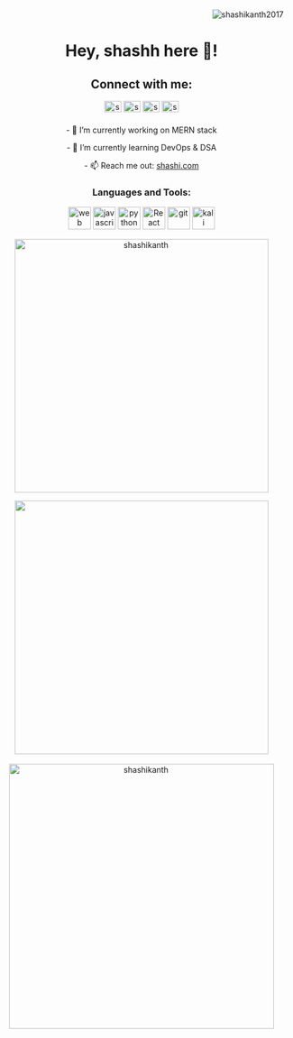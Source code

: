 <h3 align="right"></h3><p align="right" width="100"> <img src="https://komarev.com/ghpvc/?username=shashikanth2017" alt="shashikanth2017" /> </p>
<h1 align="center">Hey, shashh here 🤖!</h1>
<h2 align="center">Connect with me:</h2>
<p align="center">
<a href="https://www.linkedin.com/in/shashi-kanth-299aa9206/" target="blank"><img align="center" src="https://raw.githubusercontent.com/rahuldkjain/github-profile-readme-generator/master/src/images/icons/Social/linked-in-alt.svg" alt="shashi" height="20" width="30" /></a>
<a href="https://www.snapchat.com/add/shashhhh_2002?share_id=hl2Zdc9elxk&locale=en-GB" target="blank"><img align="center" src="https://raw.githubusercontent.com/rahuldkjain/github-profile-readme-generator/master/src/images/icons/Social/snapchat.svg" alt="shashi" height="20" width="30" /></a>
<a href=https://twitter.com/Yagamilight2002" target="blank"><img align="center" src="https://raw.githubusercontent.com/rahuldkjain/github-profile-readme-generator/master/src/images/icons/Social/twitter.svg" alt="shashi" height="20" width="30" /></a>
<a href="https://www.hackerrank.com/selvishashi117" target="blank"><img align="center" src="https://raw.githubusercontent.com/rahuldkjain/github-profile-readme-generator/master/src/images/icons/Social/hackerrank.svg" alt="shashi" height="20" width="30" /></a>

</p>


<h3 align="center"></h3> 
<p align="center">
- 🔭 I’m currently working on MERN stack
<p align="center">
- 🌱 I’m currently learning DevOps & DSA
<p align="center">                 
- 📫 Reach me out:  <a href="https://shashikanth.netlify.app" target="blank">shashi.com</a>
</p>


<h3 align="center">Languages and Tools:</h3>
<p align="center"><img src="https://w7.pngwing.com/pngs/738/965/png-transparent-web-development-web-design-software-development-web-developer-web-design-blue-angle-web-design.png" alt="web" width="40" height="40"/> <img src="https://upload.wikimedia.org/wikipedia/commons/thumb/9/99/Unofficial_JavaScript_logo_2.svg/512px-Unofficial_JavaScript_logo_2.svg.png" alt="javascript" width="40" height="40"/> <img src="https://upload.wikimedia.org/wikipedia/commons/thumb/0/0a/Python.svg/800px-Python.svg.png" alt="python" width="40" height="40"/> <img src="https://upload.wikimedia.org/wikipedia/commons/thumb/a/a7/React-icon.svg/1200px-React-icon.svg.png" alt="React" width="40" height="40"/>  <img src="https://git-scm.com/images/logos/downloads/Git-Icon-1788C.png" alt="git" width="40" height="40"/> <img src="https://w7.pngwing.com/pngs/313/385/png-transparent-kali-linux-backtrack-penetration-test-ubuntu-sick-branch-monochrome-vertebrate.png" alt="kali linux" width="40" height="40"/> </a> </p>

<p align="center"><img align="center" style:margin-top:"10px" src="https://github-readme-streak-stats.herokuapp.com/?user=shashikanth2017&" alt="shashikanth" width="450" /></p>
<p align="center"><img align="center" src="https://github-readme-stats.vercel.app/api/top-langs?username=shashikanth2017&show_icons=true&locale=en&layout=compact alt="shashikanth" width="450" /><br></br> <img align="center" src="https://github-readme-stats.vercel.app/api?username=shashikanth2017&show_icons=true&locale=en" alt="shashikanth" width="470" /></p>



